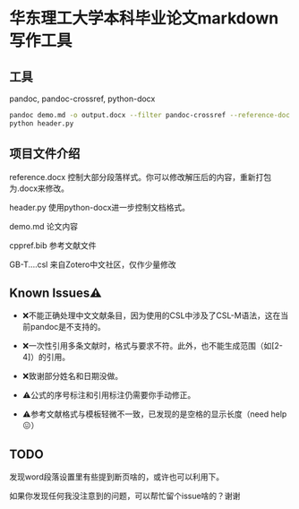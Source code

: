 # 华东理工大学本科毕业论文markdown写作工具

## 工具

pandoc, pandoc-crossref, python-docx

```bash
pandoc demo.md -o output.docx --filter pandoc-crossref --reference-doc reference.docx --citeproc --csl GB-T-7714—2015（顺序编码，双语，姓名不大写，无URL、DOI，引注有页码）.csl --bibliography cppref.bib
python header.py
```

## 项目文件介绍

reference.docx 控制大部分段落样式。你可以修改解压后的内容，重新打包为.docx来修改。

header.py 使用python-docx进一步控制文档格式。

demo.md 论文内容

cppref.bib 参考文献文件

GB-T....csl 来自Zotero中文社区，仅作少量修改

## Known Issues⚠️

- ❌不能正确处理中文文献条目，因为使用的CSL中涉及了CSL-M语法，这在当前pandoc是不支持的。

- ❌一次性引用多条文献时，格式与要求不符。此外，也不能生成范围（如[2-4]）的引用。

- ❌致谢部分姓名和日期没做。
  
- ⚠️公式的序号标注和引用标注仍需要你手动修正。

- ⚠️参考文献格式与模板轻微不一致，已发现的是空格的显示长度（need help😖）

## TODO
发现word段落设置里有些提到断页啥的，或许也可以利用下。





如果你发现任何我没注意到的问题，可以帮忙留个issue啥的？谢谢



